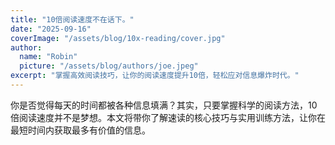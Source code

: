 ```yaml
---
title: "10倍阅读速度不在话下。"
date: "2025-09-16"
coverImage: "/assets/blog/10x-reading/cover.jpg"
author:
  name: "Robin"
  picture: "/assets/blog/authors/joe.jpeg"
excerpt: "掌握高效阅读技巧，让你的阅读速度提升10倍，轻松应对信息爆炸时代。"
---
```


你是否觉得每天的时间都被各种信息填满？其实，只要掌握科学的阅读方法，10倍阅读速度并不是梦想。本文将带你了解速读的核心技巧与实用训练方法，让你在最短时间内获取最多有价值的信息。
